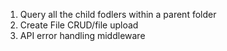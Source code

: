 1. Query all the child fodlers within a parent folder
2. Create File CRUD/file upload
3. API error handling middleware 